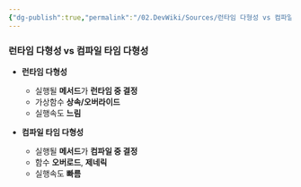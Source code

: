 ```yaml
---
{"dg-publish":true,"permalink":"/02.DevWiki/Sources/런타임 다형성 vs 컴파일 타임 다형성/","noteIcon":"","updated":"2025-07-19T22:58:36.000+09:00"}
---
```


### 런타임 다형성 vs 컴파일 타임 다형성
* **런타임 다형성**
	* 실행될 **메서드**가 **런타임 중 결정**
	* 가상함수 **상속/오버라이드**
	* 실행속도 **느림**

* **컴파일 타임 다형성**
	* 실행될 **메서드**가 **컴파일 중 결정**
	* 함수 **오버로드**, **제네릭**
	* 실행속도 **빠름**